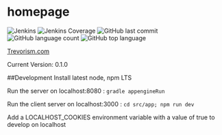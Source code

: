# homepage
![Jenkins](https://img.shields.io/jenkins/build/http/trevorism-build.eastus.cloudapp.azure.com/homepage)
![Jenkins Coverage](https://img.shields.io/jenkins/coverage/jacoco/http/trevorism-build.eastus.cloudapp.azure.com/homepage)
![GitHub last commit](https://img.shields.io/github/last-commit/trevorism/homepage)
![GitHub language count](https://img.shields.io/github/languages/count/trevorism/homepage)
![GitHub top language](https://img.shields.io/github/languages/top/trevorism/homepage)
 
[Trevorism.com](https://trevorism.com)

Current Version: 0.1.0

##Development
Install latest node, npm LTS

Run the server on localhost:8080 : `gradle appengineRun`

Run the client server on localhost:3000 : `cd src/app; npm run dev`

Add a LOCALHOST_COOKIES environment variable with a value of true to develop on localhost

